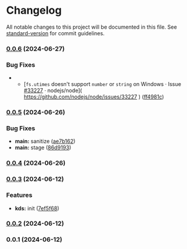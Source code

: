 # Changelog

All notable changes to this project will be documented in this file. See [standard-version](https://github.com/conventional-changelog/standard-version) for commit guidelines.

### [0.0.6](https://github.com/snomiao/keyv-dir-store/compare/v0.0.5...v0.0.6) (2024-06-27)


### Bug Fixes

* - [`fs.utimes` doesn't support `number` or `string` on Windows · Issue [#33227](https://github.com/snomiao/keyv-dir-store/issues/33227) · nodejs/node]( https://github.com/nodejs/node/issues/33227 ) ([ff4981c](https://github.com/snomiao/keyv-dir-store/commit/ff4981cde2564eb9e49350d97149653d0066f850))

### [0.0.5](https://github.com/snomiao/keyv-dir-store/compare/v0.0.4...v0.0.5) (2024-06-26)


### Bug Fixes

* **main:** sanitize ([ae7b162](https://github.com/snomiao/keyv-dir-store/commit/ae7b162cb8835bccda3c81769009ac0a78c7fac0))
* **main:** stage ([86d9193](https://github.com/snomiao/keyv-dir-store/commit/86d9193f5aa095ac77d006f081a3b0e801c1327e))

### [0.0.4](https://github.com/snomiao/keyv-dir-store/compare/v0.0.3...v0.0.4) (2024-06-26)

### [0.0.3](https://github.com/snomiao/keyv-dir-store/compare/v0.0.2...v0.0.3) (2024-06-12)


### Features

* **kds:** init ([7ef5f68](https://github.com/snomiao/keyv-dir-store/commit/7ef5f68430657a81dcace597148c7641032ed6ab))

### [0.0.2](https://github.com/snomiao/keyv-dir-store/compare/v0.0.1...v0.0.2) (2024-06-12)

### 0.0.1 (2024-06-12)
